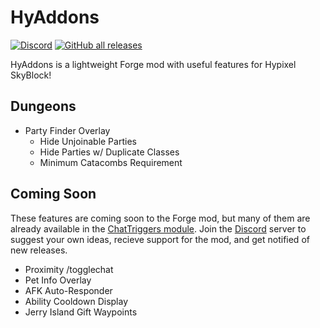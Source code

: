 # HyAddons

[![Discord](https://img.shields.io/discord/838671302256361503?color=5865F2&label=discord)](https://discord.gg/bz3R9hWjD3)
[![GitHub all releases](https://img.shields.io/github/downloads/jxxe/HyAddons/total)](https://github.com/jxxe/HyAddons/releases)

HyAddons is a lightweight Forge mod with useful features for Hypixel SkyBlock!

## Dungeons
* Party Finder Overlay
  * Hide Unjoinable Parties
  * Hide Parties w/ Duplicate Classes
  * Minimum Catacombs Requirement
  
## Coming Soon
These features are coming soon to the Forge mod, but many of them are already available in the [ChatTriggers module](https://chattriggers.com/modules/v/HyAddons). Join the [Discord](https://discord.gg/bz3R9hWjD3) server to suggest your own ideas, recieve support for the mod, and get notified of new releases.

* Proximity /togglechat
* Pet Info Overlay
* AFK Auto-Responder
* Ability Cooldown Display
* Jerry Island Gift Waypoints
